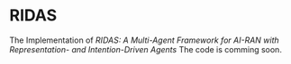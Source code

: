 # RIDAS
The Implementation of *RIDAS: A Multi-Agent Framework for AI-RAN with Representation- and Intention-Driven Agents*
The code is comming soon.
